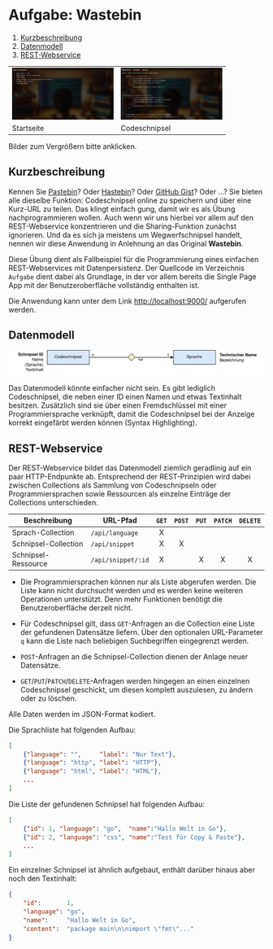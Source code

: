 Aufgabe: Wastebin
=================

1. [Kurzbeschreibung](#kurzbeschreibung)
1. [Datenmodell](#datenmodell)
1. [REST-Webservice](#rest-webservice)

<table>
    <tr>
        <td>
            <a href="screenshot1.png">
                <img src="screenshot1.png" width="200">
            </a>
        </td>
        <td>
            <a href="screenshot2.png">
                <img src="screenshot2.png" width="200">
            </a>
        </td>
    </tr>
    <tr>
        <td>Startseite</td>
        <td>Codeschnipsel</td>
    </tr>
</table>

Bilder zum Vergrößern bitte anklicken.

Kurzbeschreibung
----------------

Kennen Sie [Pastebin](https://pastebin.com/)? Oder [Hastebin](https://hastebin.wiuwiu.de/)?
Oder [GitHub Gist](https://gist.github.com/)? Oder …? Sie bieten alle dieselbe Funktion:
Codeschnipsel online zu speichern und über eine Kurz-URL zu teilen. Das klingt einfach gung,
damit wir es als Übung nachprogrammieren wollen. Auch wenn wir uns hierbei vor allem auf den
REST-Webservice konzentrieren und die Sharing-Funktion zunächst ignorieren. Und da es sich
ja meistens um Wegwerfschnipsel handelt, nennen wir diese Anwendung in Anlehnung an das
Original **Wastebin**.

Diese Übung dient als Fallbeispiel für die Programmierung eines einfachen REST-Webservices
mit Datenpersistenz. Der Quellcode im Verzeichnis `Aufgabe` dient dabei als Grundlage, in der
vor allem bereits die Single Page App mit der Benutzeroberfläche vollständig enthalten ist.

Die Anwendung kann unter dem Link [http://localhost:9000/](http://localhost:9000/) aufgerufen werden.

Datenmodell
-----------

![Datenmodell](datenmodell.png)

Das Datenmodell könnte einfacher nicht sein. Es gibt lediglich Codeschnipsel, die neben einer ID
einen Namen und etwas Textinhalt besitzen. Zusätzlich sind sie über einen Fremdschlüssel mit einer
Programmiersprache verknüpft, damit die Codeschnipsel bei der Anzeige korrekt eingefärbt werden können
(Syntax Highlighting).

REST-Webservice
---------------

Der REST-Webservice bildet das Datenmodell ziemlich geradlinig auf ein paar HTTP-Endpunkte ab. Entsprechend
der REST-Prinzipien wird dabei zwischen Collections als Sammlung von Codeschnipseln oder Programmiersprachen
sowie Ressourcen als einzelne Einträge der Collections unterschieden.

| Beschreibung         |**URL-Pfad**        | `GET` | `POST` | `PUT` | `PATCH` | `DELETE` |
|----------------------|--------------------| :---: | :---:  | :---: | :---:   | :---:    |
| Sprach-Collection    | `/api/language`    | X     |        |       |         |          |
| Schnipsel-Collection | `/api/snippet`     | X     | X      |       |         |          |
| Schnipsel-Ressource  | `/api/snippet/:id` | X     |        | X     | X       | X        |

* Die Programmiersprachen können nur als Liste abgerufen werden. Die Liste kann nicht
  durchsucht werden und es werden keine weiteren Operationen unterstützt. Denn mehr
  Funktionen benötigt die Benutzeroberfläche derzeit nicht.

* Für Codeschnipsel gilt, dass `GET`-Anfragen an die Collection eine Liste der gefundenen
  Datensätze liefern. Über den optionalen URL-Parameter `q` kann die Liste nach beliebigen
  Suchbegriffen eingegrenzt werden.

* `POST`-Anfragen an die Schnipsel-Collection dienen der Anlage neuer Datensätze.

* `GET`/`PUT`/`PATCH`/`DELETE`-Anfragen werden hingegen an einen einzelnen Codeschnipsel
  geschickt, um diesen komplett auszulesen, zu ändern oder zu löschen.

Alle Daten werden im JSON-Format kodiert.

Die Sprachliste hat folgenden Aufbau:

```json
[
    {"language": "",     "label": "Nur Text"},
    {"language": "http", "label": "HTTP"},
    {"language": "html", "label": "HTML"},
    ...
]
```

Die Liste der gefundenen Schnipsel hat folgenden Aufbau:

```json
[
    {"id": 1, "language": "go",  "name":"Hallo Welt in Go"},
    {"id": 2, "language": "css", "name":"Test für Copy & Paste"},
    ...
]
```

Ein einzelner Schnipsel ist ähnlich aufgebaut, enthält darüber hinaus aber noch den Textinhalt:

```json
{
    "id":       1,
    "language": "go",
    "name":     "Hallo Welt in Go",
    "content":  "package main\n\nimport \"fmt\"..."
}
```
